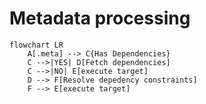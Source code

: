 
# Metadata processing

```mermaid
flowchart LR
    A[.meta] --> C{Has Dependencies}
    C -->|YES| D[Fetch dependencies]
    C -->|NO| E[execute target]
    D --> F[Resolve depedency constraints]
    F --> E[execute target]
```